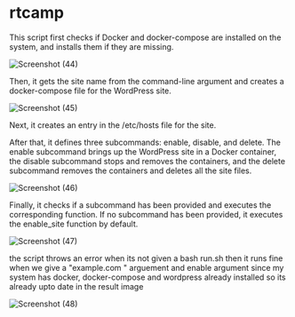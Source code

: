 # rtcamp

This script first checks if Docker and docker-compose are installed on the system, and installs them if they are missing.


![Screenshot (44)](https://user-images.githubusercontent.com/63587953/230719626-bd704f18-b5d1-46b2-89b5-c728ed76251f.png)

Then, it gets the site name from the command-line argument and creates a docker-compose file for the WordPress site.


![Screenshot (45)](https://user-images.githubusercontent.com/63587953/230719716-b18b07c2-df66-48c1-a3e1-771cd8d27346.png)

Next, it creates an entry in the /etc/hosts file for the site.

After that, it defines three subcommands: enable, disable, and delete. The enable subcommand brings up the WordPress site in a Docker container, the disable subcommand stops and removes the containers, and the delete subcommand removes the containers and deletes all the site files.

![Screenshot (46)](https://user-images.githubusercontent.com/63587953/230719802-b6f073fa-19c8-479d-9046-9a1609557ca9.png)

Finally, it checks if a subcommand has been provided and executes the corresponding function. If no subcommand has been provided, it executes the enable_site function by default.

![Screenshot (47)](https://user-images.githubusercontent.com/63587953/230719828-5e5a4639-2f48-481c-9572-d00e37bf2d87.png)

the script throws an error when its not given a bash run.sh then it runs fine when we give a "example.com " arguement and enable argument since my system has docker, docker-compose and wordpress already installed so its already upto date in the result image

![Screenshot (48)](https://user-images.githubusercontent.com/63587953/230720295-0349411a-1ac6-4834-9d51-1ab9b8776aad.png)

